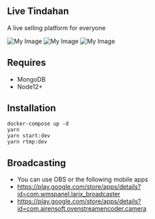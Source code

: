## Live Tindahan

A live selling platform for everyone

![My Image](https://raw.github.com/johndavedecano/liveselling/master/screenshot1.png)
![My Image](https://raw.github.com/johndavedecano/liveselling/master/screenshot2.png)
![My Image](https://raw.github.com/johndavedecano/liveselling/master/screenshot3.png)

## Requires

- MongoDB
- Node12+

## Installation

```
docker-compose up -d
yarn
yarn start:dev
yarn rtmp:dev
```

## Broadcasting

- You can use OBS or the following mobile apps
- https://play.google.com/store/apps/details?id=com.wmspanel.larix_broadcaster
- https://play.google.com/store/apps/details?id=com.airensoft.ovenstreamencoder.camera
